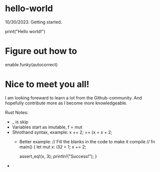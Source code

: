  # hello-world
10/30/2023. Getting started.

print("Hello world!")

  # Figure out how to
enable.funky(autocorrect)

  #  Nice to meet you all!
  I am looking foreward to learn a lot from the Github-community.
  And hopefully contribute more as I become more knowledgeable.

Rust Notes:
- _ is skip
- Variables start as imutable, f = mut
- Shrothand syntax, example: x += 2; == (x = x + 2;
  - Better example:
// Fill the blanks in the code to make it compile
// fn main() {
    let mut x: i32 = 1;
    x += 2; 
    
    assert_eq!(x, 3);
    println!("Success!");
}
-

